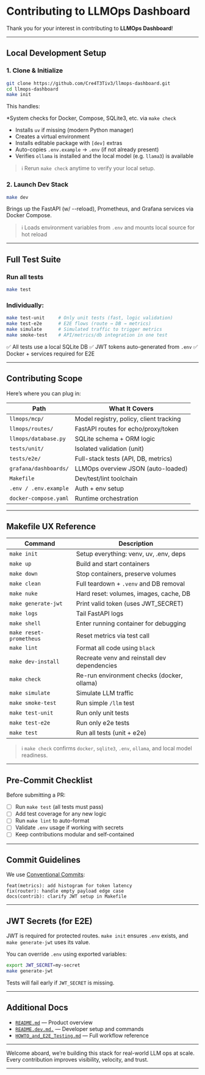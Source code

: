 # Contributing to LLMOps Dashboard

Thank you for your interest in contributing to **LLMOps Dashboard**!

---

## Local Development Setup

### 1. Clone & Initialize

```bash
git clone https://github.com/Cre4T3Tiv3/llmops-dashboard.git
cd llmops-dashboard
make init
```

This handles:

*System checks for Docker, Compose, SQLite3, etc. via `make check`
* Installs `uv` if missing (modern Python manager)
* Creates a virtual environment
* Installs editable package with `[dev]` extras
* Auto-copies `.env.example` → `.env` (if not already present)
* Verifies `ollama` is installed and the local model (e.g. `llama3`) is available

> ℹ️ Rerun `make check` anytime to verify your local setup.

### 2. Launch Dev Stack

```bash
make dev
```

Brings up the FastAPI (w/ --reload), Prometheus, and Grafana services via Docker Compose.

> ℹ️ Loads environment variables from `.env` and mounts local source for hot reload

---

## Full Test Suite

### Run all tests

```bash
make test
```

### Individually:

```bash
make test-unit     # Only unit tests (fast, logic validation)
make test-e2e      # E2E flows (route → DB → metrics)
make simulate      # Simulated traffic to trigger metrics
make smoke-test    # API/metrics/db integration in one test
```

✅ All tests use a local SQLite DB
✅ JWT tokens auto-generated from `.env`
✅ Docker + services required for E2E

---

## Contributing Scope

Here’s where you can plug in:

| Path                           | What It Covers                            |
| ------------------------------ | ----------------------------------------- |
| `llmops/mcp/`                  | Model registry, policy, client tracking   |
| `llmops/routes/`               | FastAPI routes for echo/proxy/token       |
| `llmops/database.py`          | SQLite schema + ORM logic                 |
| `tests/unit/`                 | Isolated validation (unit)                |
| `tests/e2e/`                  | Full-stack tests (API, DB, metrics)       |
| `grafana/dashboards/`         | LLMOps overview JSON (auto-loaded)        |
| `Makefile`                    | Dev/test/lint toolchain                   |
| `.env / .env.example`         | Auth + env setup                          |
| `docker-compose.yaml`         | Runtime orchestration                     |

---

## Makefile UX Reference

| Command                 | Description                                  |
| ----------------------- | -------------------------------------------- |
| `make init`             | Setup everything: venv, uv, .env, deps       |
| `make up`               | Build and start containers                   |
| `make down`             | Stop containers, preserve volumes            |
| `make clean`            | Full teardown + `.venv` and DB removal       |
| `make nuke`             | Hard reset: volumes, images, cache, DB       |
| `make generate-jwt`     | Print valid token (uses JWT_SECRET)          |
| `make logs`             | Tail FastAPI logs                            |
| `make shell`            | Enter running container for debugging        |
| `make reset-prometheus` | Reset metrics via test call                  |
| `make lint`             | Format all code using `black`                |
| `make dev-install`      | Recreate venv and reinstall dev dependencies |
| `make check`            | Re-run environment checks (docker, ollama)   |
| `make simulate`         | Simulate LLM traffic                         |
| `make smoke-test`       | Run simple `/llm` test                       |
| `make test-unit`        | Run only unit tests                          |
| `make test-e2e`         | Run only e2e tests                           |
| `make test`             | Run all tests (unit + e2e)                   |

> ℹ️ `make check` confirms `docker`, `sqlite3`, `.env`, `ollama`, and local model readiness.

---

## Pre-Commit Checklist

Before submitting a PR:

* [ ] Run `make test` (all tests must pass)
* [ ] Add test coverage for any new logic
* [ ] Run `make lint` to auto-format
* [ ] Validate `.env` usage if working with secrets
* [ ] Keep contributions modular and self-contained

---

## Commit Guidelines

We use [Conventional Commits](https://www.conventionalcommits.org/en/v1.0.0/):

```
feat(metrics): add histogram for token latency
fix(router): handle empty payload edge case
docs(contrib): clarify JWT setup in Makefile
```

---

## JWT Secrets (for E2E)

JWT is required for protected routes.
`make init` ensures `.env` exists, and `make generate-jwt` uses its value.

You can override `.env` using exported variables:

```bash
export JWT_SECRET=my-secret
make generate-jwt
```

Tests will fail early if `JWT_SECRET` is missing.

---

## Additional Docs

* [`README.md`](../README.md) — Product overview
* [`README.dev.md.`](../README.dev.md) — Developer setup and commands
* [`HOWTO_and_E2E_Testing.md`](./HOWTO_and_E2E_Testing.md) — Full workflow reference
---

Welcome aboard, we’re building this stack for real-world LLM ops at scale.
Every contribution improves visibility, velocity, and trust.

---
